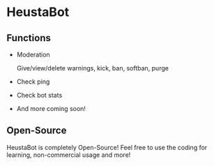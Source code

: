 # HeustaBot

## Functions
* Moderation

  Give/view/delete warnings, kick, ban, softban, purge

* Check ping
* Check bot stats
* And more coming soon!

## Open-Source
HeustaBot is completely Open-Source! Feel free to use the coding for learning, non-commercial usage and more!
